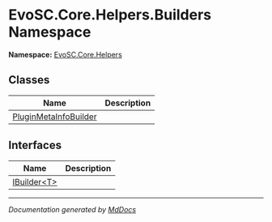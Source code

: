 ﻿<!--  
  <auto-generated>   
    The contents of this file were generated by a tool.  
    Changes to this file may be list if the file is regenerated  
  </auto-generated>   
-->

# EvoSC.Core.Helpers.Builders Namespace

**Namespace:** [EvoSC.Core.Helpers](../index.md)  

## Classes

| Name                                                    | Description |
| ------------------------------------------------------- | ----------- |
| [PluginMetaInfoBuilder](PluginMetaInfoBuilder/index.md) |             |

## Interfaces

| Name                                 | Description |
| ------------------------------------ | ----------- |
| [IBuilder\<T\>](IBuilder-1/index.md) |             |

___

*Documentation generated by [MdDocs](https://github.com/ap0llo/mddocs)*
